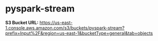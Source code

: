 # pyspark-stream

**S3 Bucket URL:** https://us-east-1.console.aws.amazon.com/s3/buckets/pyspark-stream?prefix=Input%2F&region=us-east-1&bucketType=general&tab=objects
